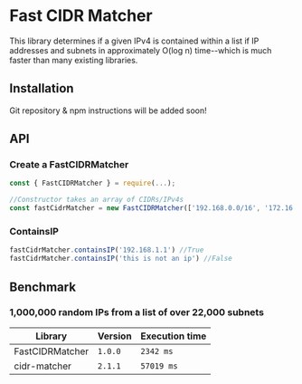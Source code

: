 # Fast CIDR Matcher

This library determines if a given IPv4 is contained within a list if IP addresses and subnets in approximately O(log n) time--which is much faster than many existing libraries. 

## Installation 

Git repository & npm instructions will be added soon!

## API 

### Create a FastCIDRMatcher

```js
const { FastCIDRMatcher } = require(...);

//Constructor takes an array of CIDRs/IPv4s
const fastCidrMatcher = new FastCIDRMatcher(['192.168.0.0/16', '172.16.32,80', '10.0.0.0/8']]); 
```

### ContainsIP

```js
fastCidrMatcher.containsIP('192.168.1.1') //True
fastCidrMatcher.containsIP('this is not an ip') //False
```


## Benchmark 


### 1,000,000 random IPs from a list of over 22,000 subnets

| Library          | Version | Execution time |
| ---------------- | ------- | -------------- |
| FastCIDRMatcher  | `1.0.0` | `2342 ms`      |
| cidr-matcher     | `2.1.1` | `57019 ms`     |



